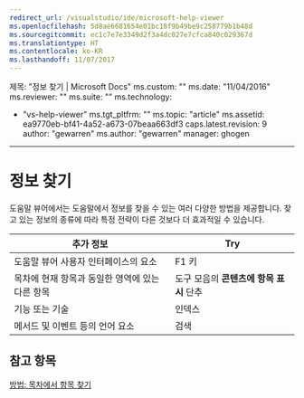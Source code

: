 ```yaml
---
redirect_url: /visualstudio/ide/microsoft-help-viewer
ms.openlocfilehash: 5d8ae6681654e01bc18f9b49be9c258779b1b48d
ms.sourcegitcommit: ec1c7e7e3349d2f3a4dc027e7cfca840c029367d
ms.translationtype: HT
ms.contentlocale: ko-KR
ms.lasthandoff: 11/07/2017
---
```

제목: "정보 찾기 | Microsoft Docs" ms.custom: "" ms.date: "11/04/2016" ms.reviewer: "" ms.suite: "" ms.technology: 
  - "vs-help-viewer" ms.tgt_pltfrm: "" ms.topic: "article" ms.assetid: ea9770eb-bf41-4a52-a673-07beaa663df3 caps.latest.revision: 9 author: "gewarren" ms.author: "gewarren" manager: ghogen
---
# <a name="locate-information"></a>정보 찾기
도움말 뷰어에서는 도움말에서 정보를 찾을 수 있는 여러 다양한 방법을 제공합니다. 찾고 있는 정보의 종류에 따라 특정 전략이 다른 것보다 더 효과적일 수 있습니다.  
  
|추가 정보|Try|  
|----------------------------|---------|  
|도움말 뷰어 사용자 인터페이스의 요소|F1 키|  
|목차에 현재 항목과 동일한 영역에 있는 다른 항목|도구 모음의 **콘텐츠에 항목 표시** 단추|  
|기능 또는 기술|인덱스|  
|메서드 및 이벤트 등의 언어 요소|검색|  
  
## <a name="see-also"></a>참고 항목
[방법: 목차에서 항목 찾기](../ide/how-to-find-topics-in-the-table-of-contents.md)